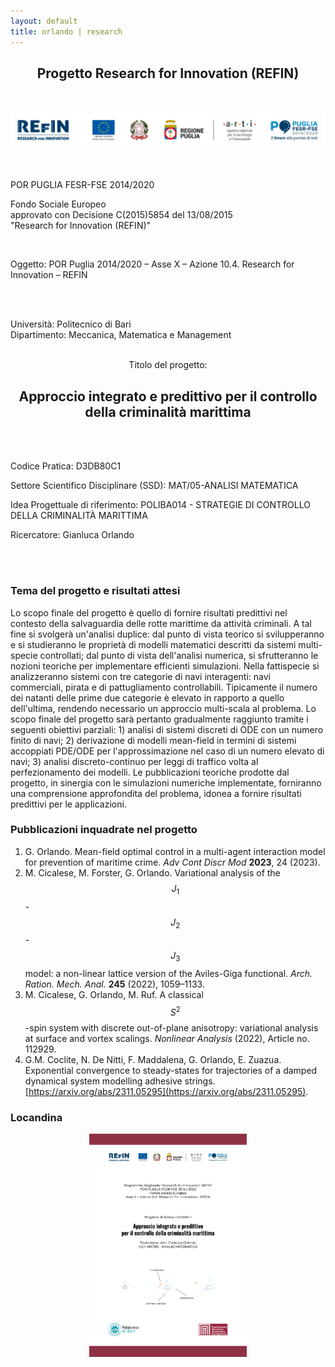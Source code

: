 ```yaml
---
layout: default
title: orlando | research
---
```


<h2 style="text-align: center;">Progetto Research for Innovation (REFIN)</h2>

<br/>
&nbsp;
<br/>

<img src="../../../assets/images/REFIN.png" style="display: block; margin-left: auto; margin-right: auto; max-width: 100%; height: auto;" />


<br/>
&nbsp;
<br/>


<p style="text-align: center;">

POR PUGLIA FESR-FSE 2014/2020 <br/>

Fondo Sociale Europeo <br/>
approvato con Decisione C(2015)5854 del 13/08/2015 <br/>
"Research for Innovation (REFIN)"

<br/>

Oggetto: POR Puglia 2014/2020 – Asse X – Azione 10.4. Research for Innovation – REFIN

<br/>
&nbsp;
<br/>

</p>


Università: Politecnico di Bari <br/>
Dipartimento: Meccanica, Matematica e Management <br/> &nbsp; <br/>

<p style="text-align: center;"> Titolo del progetto: </p>

<h2 style="text-align: center;">Approccio integrato e predittivo per il controllo della criminalità marittima</h2>



<br/>
&nbsp;
<br/>

Codice Pratica: D3DB80C1 <br/>

Settore Scientifico Disciplinare (SSD): MAT/05-ANALISI MATEMATICA <br/>

Idea Progettuale di riferimento: POLIBA014 - STRATEGIE DI CONTROLLO DELLA CRIMINALITÀ MARITTIMA <br/>

Ricercatore: Gianluca Orlando

<br/>
&nbsp;
<br/>

### Tema del progetto e risultati attesi

Lo scopo finale del progetto è quello di fornire risultati predittivi nel contesto della salvaguardia delle rotte marittime da attività criminali. A tal fine si svolgerà un'analisi duplice: dal punto di vista teorico si svilupperanno e si studieranno le proprietà di modelli matematici descritti da sistemi multi-specie controllati; dal punto di vista dell'analisi numerica, si sfrutteranno le nozioni teoriche per implementare efficienti simulazioni. Nella fattispecie si analizzeranno sistemi con tre categorie di navi interagenti: navi commerciali, pirata e di pattugliamento controllabili. Tipicamente il numero dei natanti delle prime due categorie è elevato in rapporto a quello dell'ultima, rendendo necessario un approccio multi-scala al problema. Lo scopo finale del progetto sarà pertanto gradualmente raggiunto tramite i seguenti obiettivi parziali: 1) analisi di sistemi discreti di ODE con un numero finito di navi; 2) derivazione di modelli mean-field in termini di sistemi accoppiati PDE/ODE per l'approssimazione nel caso di un numero elevato di navi; 3) analisi discreto-continuo per leggi di traffico volta al perfezionamento dei modelli. Le pubblicazioni teoriche prodotte dal progetto, in sinergia con le simulazioni numeriche implementate, forniranno una comprensione approfondita del problema, idonea a fornire risultati predittivi per le applicazioni.
 

### Pubblicazioni inquadrate nel progetto
1. G. Orlando. Mean-field optimal control in a multi-agent interaction model for prevention of maritime crime. _Adv Cont Discr Mod_ **2023**, 24 (2023).
2. M. Cicalese, M. Forster, G. Orlando. Variational analysis of the $$J_1$$-$$J_2$$-$$J_3$$ model: a non-linear lattice version of the Aviles-Giga functional. _Arch. Ration. Mech. Anal._ **245** (2022), 1059–1133.
3. M. Cicalese, G. Orlando, M. Ruf. A classical $$S^2$$-spin system with discrete out-of-plane anisotropy: variational analysis at surface and vortex scalings. _Nonlinear Analysis_ (2022), Article no. 112929.
4. G.M. Coclite, N. De Nitti, F. Maddalena, G. Orlando, E. Zuazua. Exponential convergence to steady-states for trajectories of a damped dynamical system modelling adhesive strings. [https://arxiv.org/abs/2311.05295](https://arxiv.org/abs/2311.05295).

### Locandina 

<img src="../../../assets/images/locandina_REFIN.png" style="display: block; margin-left: auto; margin-right: auto; max-width: 50%; height: auto;" />
